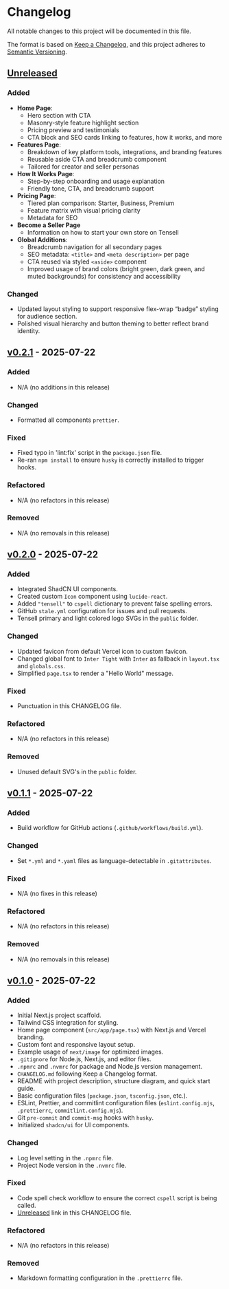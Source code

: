 # Changelog

All notable changes to this project will be documented in this file.

The format is based on [Keep a Changelog](https://keepachangelog.com/en/1.0.0/), and this project adheres to
[Semantic Versioning](https://semver.org/spec/v2.0.0.html).

## [Unreleased]

### Added

- **Home Page**:
  - Hero section with CTA
  - Masonry-style feature highlight section
  - Pricing preview and testimonials
  - CTA block and SEO cards linking to features, how it works, and more
- **Features Page**:
  - Breakdown of key platform tools, integrations, and branding features
  - Reusable aside CTA and breadcrumb component
  - Tailored for creator and seller personas
- **How It Works Page**:
  - Step-by-step onboarding and usage explanation
  - Friendly tone, CTA, and breadcrumb support
- **Pricing Page**:
  - Tiered plan comparison: Starter, Business, Premium
  - Feature matrix with visual pricing clarity
  - Metadata for SEO
- **Become a Seller Page**
  - Information on how to start your own store on Tensell
- **Global Additions**:
  - Breadcrumb navigation for all secondary pages
  - SEO metadata: `<title>` and `<meta description>` per page
  - CTA reused via styled `<aside>` component
  - Improved usage of brand colors (bright green, dark green, and muted backgrounds) for consistency and accessibility

### Changed

- Updated layout styling to support responsive flex-wrap “badge” styling for audience section.
- Polished visual hierarchy and button theming to better reflect brand identity.

## [v0.2.1] - 2025-07-22

### Added

- N/A (no additions in this release)

### Changed

- Formatted all components `prettier`.

### Fixed

- Fixed typo in 'lint:fix' script in the `package.json` file.
- Re-ran `npm install` to ensure `husky` is correctly installed to trigger hooks.

### Refactored

- N/A (no refactors in this release)

### Removed

- N/A (no removals in this release)

## [v0.2.0] - 2025-07-22

### Added

- Integrated ShadCN UI components.
- Created custom `Icon` component using `lucide-react`.
- Added `"tensell"` to `cspell` dictionary to prevent false spelling errors.
- GitHub `stale.yml` configuration for issues and pull requests.
- Tensell primary and light colored logo SVGs in the `public` folder.

### Changed

- Updated favicon from default Vercel icon to custom favicon.
- Changed global font to `Inter Tight` with `Inter` as fallback in `layout.tsx` and `globals.css`.
- Simplified `page.tsx` to render a "Hello World" message.

### Fixed

- Punctuation in this CHANGELOG file.

### Refactored

- N/A (no refactors in this release)

### Removed

- Unused default SVG's in the `public` folder.

## [v0.1.1] - 2025-07-22

### Added

- Build workflow for GitHub actions (`.github/workflows/build.yml`).

### Changed

- Set `*.yml` and `*.yaml` files as language-detectable in `.gitattributes`.

### Fixed

- N/A (no fixes in this release)

### Refactored

- N/A (no refactors in this release)

### Removed

- N/A (no removals in this release)

## [v0.1.0] - 2025-07-22

### Added

- Initial Next.js project scaffold.
- Tailwind CSS integration for styling.
- Home page component (`src/app/page.tsx`) with Next.js and Vercel branding.
- Custom font and responsive layout setup.
- Example usage of `next/image` for optimized images.
- `.gitignore` for Node.js, Next.js, and editor files.
- `.npmrc` and `.nvmrc` for package and Node.js version management.
- `CHANGELOG.md` following Keep a Changelog format.
- README with project description, structure diagram, and quick start guide.
- Basic configuration files (`package.json`, `tsconfig.json`, etc.).
- ESLint, Prettier, and commitlint configuration files (`eslint.config.mjs`, `.prettierrc`, `commitlint.config.mjs`).
- Git `pre-commit` and `commit-msg` hooks with `husky`.
- Initialized `shadcn/ui` for UI components.

### Changed

- Log level setting in the `.npmrc` file.
- Project Node version in the `.nvmrc` file.

### Fixed

- Code spell check workflow to ensure the correct `cspell` script is being called.
- [Unreleased] link in this CHANGELOG file.

### Refactored

- N/A (no refactors in this release)

### Removed

- Markdown formatting configuration in the `.prettierrc` file.

[Unreleased]: https://github.com/mister-fix/nextjs-ecommerce-app/compare/v0.2.1...HEAD
[v0.2.1]: https://github.com/mister-fix/nextjs-ecommerce-app/compare/v0.2.0...v0.2.1
[v0.2.0]: https://github.com/mister-fix/nextjs-ecommerce-app/compare/v0.1.1...v0.2.0
[v0.1.1]: https://github.com/mister-fix/nextjs-ecommerce-app/compare/v0.1.0...v0.1.1
[v0.1.0]: https://github.com/mister-fix/nextjs-ecommerce-app/releases/v0.1.0

